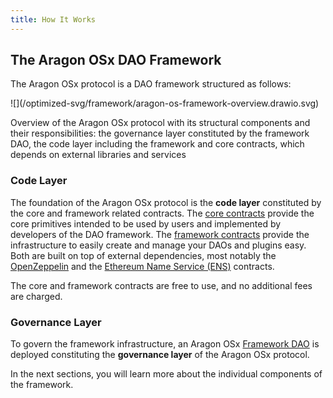 ```yaml
---
title: How It Works
---
```


## The Aragon OSx DAO Framework

The Aragon OSx protocol is a DAO framework structured as follows:

<div class="center-column">
  ![](/optimized-svg/framework/aragon-os-framework-overview.drawio.svg)
  <p class="caption">
    Overview of the Aragon OSx protocol with its structural components and their responsibilities: the governance layer constituted by the framework DAO, the code layer including the framework and core contracts, which depends on external libraries and services
  </p>
</div>

### Code Layer

The foundation of the Aragon OSx protocol is the **code layer** constituted by the core and framework related contracts.
The [core contracts](./01-core/index.md) provide the core primitives intended to be used by users and implemented by developers of the DAO framework.
The [framework contracts](./02-framework/index.md) provide the infrastructure to easily create and manage your DAOs and plugins easy.
Both are built on top of external dependencies, most notably the [OpenZeppelin](https://www.openzeppelin.com/contracts) and the [Ethereum Name Service (ENS)](https://docs.ens.domains/) contracts.

The core and framework contracts are free to use, and no additional fees are charged.

### Governance Layer

To govern the framework infrastructure, an Aragon OSx [Framework DAO](./03-framwork-dao.md) is deployed constituting the **governance layer** of the Aragon OSx protocol.

In the next sections, you will learn more about the individual components of the framework.
